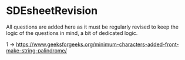 # SDEsheetRevision
All questions are added here as it must be regularly revised to keep the logic of the questions in mind, a bit of dedicated logic. 

1 -> https://www.geeksforgeeks.org/minimum-characters-added-front-make-string-palindrome/
